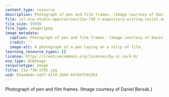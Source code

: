 ```yaml
---
content_type: resource
description: Photograph of pen and film frames. (Image courtesy of Daniel Bersak.)
file: /ol-ocw-studio-app/courses/21w-730-1-expository-writing-social-and-ethical-issues-in-print-photography-and-film-fall-2005/93aa4edcaa2f417d2b94b5fdef593363_21w-730-1f05.jpg
file_size: 55936
file_type: image/jpeg
image_metadata:
  caption: Photograph of pen and film frames. (Image courtesy of Daniel Bersak.)
  credit: ''
  image-alt: A photograph of a pen laying on a strip of film.
learning_resource_types: []
license: https://creativecommons.org/licenses/by-nc-sa/4.0/
ocw_type: OCWImage
resourcetype: Image
title: 21w-730-1f05.jpg
uid: 93aa4edc-aa2f-417d-2b94-b5fdef593363
---
```

Photograph of pen and film frames. (Image courtesy of Daniel Bersak.)